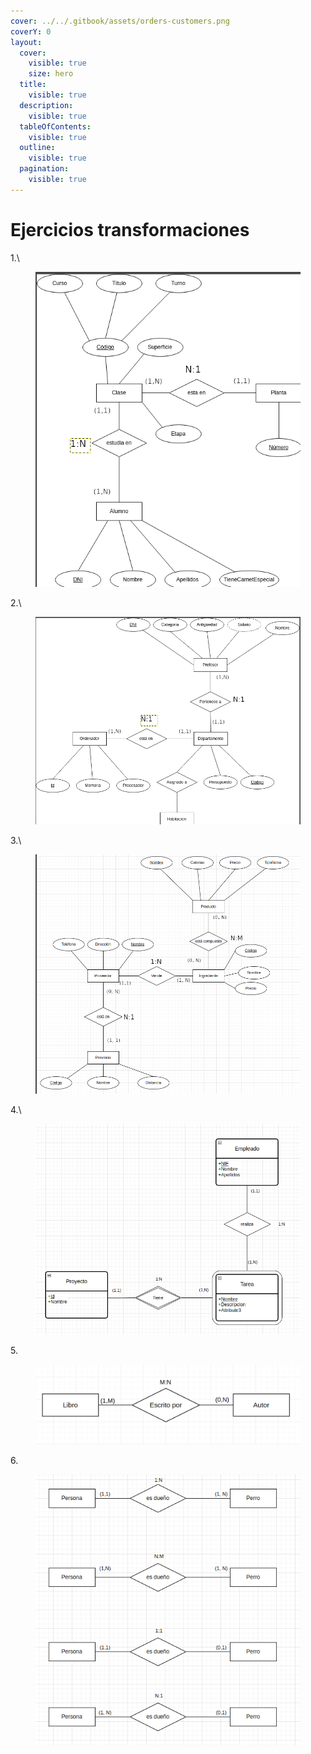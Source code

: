 ```yaml
---
cover: ../../.gitbook/assets/orders-customers.png
coverY: 0
layout:
  cover:
    visible: true
    size: hero
  title:
    visible: true
  description:
    visible: true
  tableOfContents:
    visible: true
  outline:
    visible: true
  pagination:
    visible: true
---
```


# Ejercicios transformaciones

1.\


<figure><img src="../../.gitbook/assets/image (164).png" alt=""><figcaption></figcaption></figure>

2.\


<figure><img src="../../.gitbook/assets/image (165).png" alt=""><figcaption></figcaption></figure>

3.\


<figure><img src="../../.gitbook/assets/image (166).png" alt=""><figcaption></figcaption></figure>

4.\


<figure><img src="../../.gitbook/assets/image (163).png" alt=""><figcaption></figcaption></figure>

5\.

<figure><img src="../../.gitbook/assets/image (73).png" alt=""><figcaption></figcaption></figure>

6\.

<figure><img src="../../.gitbook/assets/image (79).png" alt=""><figcaption></figcaption></figure>
